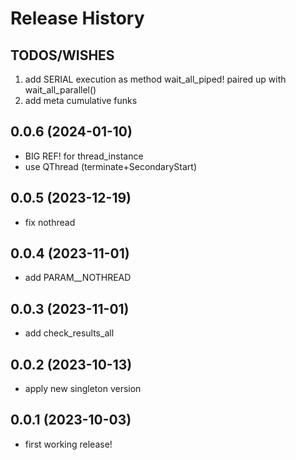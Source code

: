 Release History
===============

TODOS/WISHES
------------
1. add SERIAL execution as method wait_all_piped! paired up with wait_all_parallel() 
2. add meta cumulative funks


0.0.6 (2024-01-10)
-------------------
- BIG REF! for thread_instance
- use QThread (terminate+SecondaryStart)

0.0.5 (2023-12-19)
-------------------
- fix nothread

0.0.4 (2023-11-01)
-------------------
- add PARAM__NOTHREAD

0.0.3 (2023-11-01)
-------------------
- add check_results_all

0.0.2 (2023-10-13)
-------------------
- apply new singleton version

0.0.1 (2023-10-03)
-------------------
- first working release!
